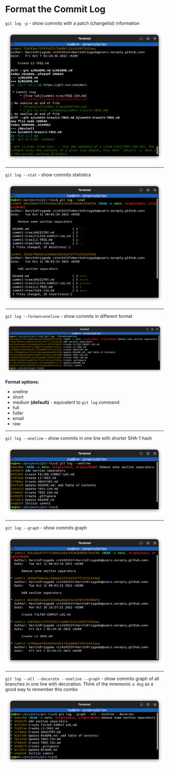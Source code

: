 # Format the Commit Log

`git log -p` - show commits with a patch (changelist) information

![git-log-patch.png](images/git-log-patch.png)

---
`git log --stat` - show commits statistics

![git-log-stat.png](images/git-log-stat.png)

---
`git log --format=oneline` - show commits in different format

![git-log-format.png](images/git-log-format.png)

**Format options:**
* oneline
* short
* medium **(default)** - equivalent to `git log` command
* full
* fuller
* email
* raw

---
`git log --oneline` - show commits in one line with shorter SHA-1 hash

![git-log-oneline.png](images/git-log-oneline.png)

---
`git log --graph` - show commits graph

![git-log-graph.png](images/git-log-graph.png)

---
`git log --all --decorate --oneline --graph` - show commits graph of all branches in one line with decoration. Think of the mnemonic `a dog` as a good way to remember this combo

![git-log-graph-oneline.png](images/git-log-graph-oneline.png)